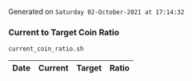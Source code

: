 Generated on `Saturday 02-October-2021 at 17:14:32`

### Current to Target Coin Ratio
`current_coin_ratio.sh`

Date|Current|Target|Ratio
---|---|---|---
